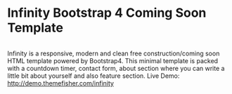 Infinity Bootstrap 4 Coming Soon Template
=========================================

<img src="https://cloud.githubusercontent.com/assets/10640964/21547903/299b8ffa-ce13-11e6-9a63-f4b941313b49.jpg" alt="">


Infinity is a responsive, modern and clean free construction/coming soon HTML template powered by Bootstrap4. This minimal template is packed with a countdown timer, contact form, about section where you can write a little bit about yourself and also feature section.
Live Demo: http://demo.themefisher.com/infinity


